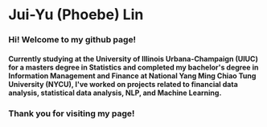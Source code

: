 # Jui-Yu (Phoebe) Lin

### Hi! Welcome to my github page!
#### Currently studying at the University of Illinois Urbana-Champaign (UIUC) for a masters degree in Statistics and completed my bachelor's degree in Information Management and Finance at National Yang Ming Chiao Tung University (NYCU), I've worked on projects related to financial data analysis, statistical data analysis, NLP, and Machine Learning.

### Thank you for visiting my page!
